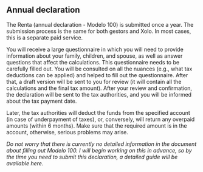 ## Annual declaration

The Renta (annual declaration - Modelo 100) is submitted once a year. The submission process is the same for both
gestors and Xolo. In most cases, this is a separate paid service.

You will receive a large questionnaire in which you will need to provide information about your family, children, and
spouse, as well as answer questions that affect the calculations. This questionnaire needs to be carefully filled out.
You will be consulted on all the nuances (e.g., what tax deductions can be applied) and helped to fill out the
questionnaire. After that, a draft version will be sent to you for review (it will contain all the calculations and the
final tax amount). After your review and confirmation, the declaration will be sent to the tax authorities, and you will
be informed about the tax payment date.

Later, the tax authorities will deduct the funds from the specified account (in case of underpayment of taxes), or,
conversely, will return any overpaid amounts (within 6 months). Make sure that the required amount is in the account,
otherwise, serious problems may arise.

_Do not worry that there is currently no detailed information in the document about filling out Modelo 100. I will begin
working on this in advance, so by the time you need to submit this declaration, a detailed guide will be available
here._
